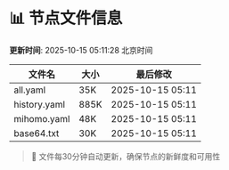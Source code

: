 # 📊 节点文件信息

**更新时间**: 2025-10-15 05:11:28 北京时间

| 文件名 | 大小 | 最后修改 |
|--------|------|----------|
| all.yaml | 35K | 2025-10-15 05:11 |
| history.yaml | 885K | 2025-10-15 05:11 |
| mihomo.yaml | 48K | 2025-10-15 05:11 |
| base64.txt | 30K | 2025-10-15 05:11 |

> 🔄 文件每30分钟自动更新，确保节点的新鲜度和可用性
